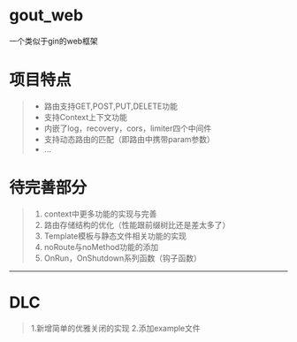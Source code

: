 # gout_web
一个类似于gin的web框架

# 项目特点
> * 路由支持GET,POST,PUT,DELETE功能
> * 支持Context上下文功能
> * 内嵌了log，recovery，cors，limiter四个中间件
> * 支持动态路由的匹配（即路由中携带param参数）
>* ...

# 待完善部分
>1. context中更多功能的实现与完善
>2. 路由存储结构的优化（性能跟前缀树比还是差太多了）
>3. Template模板与静态文件相关功能的实现
>4. noRoute与noMethod功能的添加
>5. OnRun，OnShutdown系列函数（钩子函数）
***
# DLC
>1.新增简单的优雅关闭的实现
>2.添加example文件
